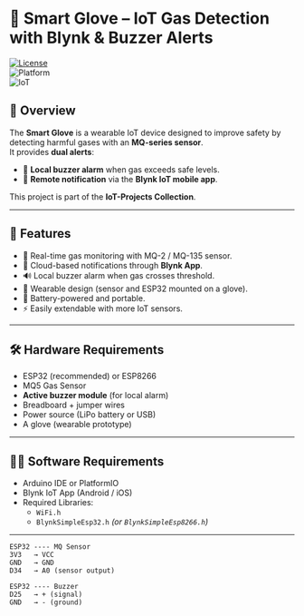 # 🧤 Smart Glove – IoT Gas Detection with Blynk & Buzzer Alerts  


[![License](https://img.shields.io/badge/License-MIT-green.svg)](../LICENSE)  
![Platform](https://img.shields.io/badge/Platform-ESP32/ESP8266-blue)  
![IoT](https://img.shields.io/badge/Category-IoT-orange)  

## 📖 Overview
The **Smart Glove** is a wearable IoT device designed to improve safety by detecting harmful gases with an **MQ-series sensor**.  
It provides **dual alerts**:  
- 🔔 **Local buzzer alarm** when gas exceeds safe levels.  
- 📱 **Remote notification** via the **Blynk IoT mobile app**.  

This project is part of the **IoT-Projects Collection**.

---

## 🚀 Features
- 📡 Real-time gas monitoring with MQ-2 / MQ-135 sensor.  
- 📱 Cloud-based notifications through **Blynk App**.  
- 🔊 Local buzzer alarm when gas crosses threshold.  
- 🧤 Wearable design (sensor and ESP32 mounted on a glove).  
- 🔋 Battery-powered and portable.  
- ⚡ Easily extendable with more IoT sensors.  

---

## 🛠️ Hardware Requirements
- ESP32 (recommended) or ESP8266  
- MQ5 Gas Sensor  
- **Active buzzer module** (for local alarm)  
- Breadboard + jumper wires  
- Power source (LiPo battery or USB)  
- A glove (wearable prototype)  

---

## 🧑‍💻 Software Requirements
- Arduino IDE or PlatformIO  
- Blynk IoT App (Android / iOS)  
- Required Libraries:  
  - `WiFi.h`  
  - `BlynkSimpleEsp32.h` *(or `BlynkSimpleEsp8266.h`)*  

---


```text
ESP32 ---- MQ Sensor
3V3   → VCC
GND   → GND
D34   → A0 (sensor output)

ESP32 ---- Buzzer
D25   → + (signal)
GND   → - (ground)

